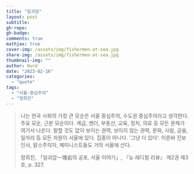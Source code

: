 ```yaml
---
title: "일괴암"
layout: post
subtitle:
gh-repo:
gh-badge:
comments: true
mathjax: true
cover-img: /assets/img/fishermen-at-sea.jpg
share-img: /assets/img/fishermen-at-sea.jpg
thumbnail-img: ""
author: Hurd
date: "2023-02-16"
categories: 
  - "quote"
tags: 
  - "서울-중심주의"
  - "정희진"
---
```


> 나는 한국 사회의 가장 큰 모순은 서울 중심주의, 수도권 중심주의라고 생각한다. 주요 모순, 근본 모순이다. 계급, 젠더, 부동산, 교육, 정치, 의료 등 모든 문제가 여기서 나온다. 말할 것도 없이 보이는 권력, 보이지 않는 권력, 문화, 사람, 금융, 일자리 등 모든 자원이 서울에 있다. 집중이 아니다. '그냥 다 있다'. 이른바 진보 인사, 맑스주의자, 페미니스트들도 거의 서울에 산다.
> 
> 정희진, 「일괴암一塊岩의 공포, 서울 이야기」, 『뉴 레디컬 리뷰』 제2권 제3호, p. 327.

